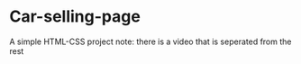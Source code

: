 # Car-selling-page
A simple HTML-CSS project 
note: there is a video that is seperated from the rest 
